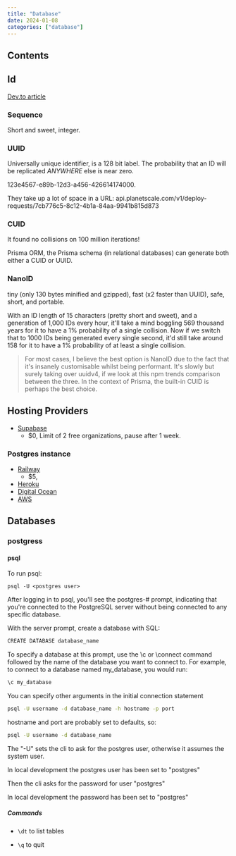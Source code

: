 ```yaml
---
title: "Database"
date: 2024-01-08
categories: ["database"]
---
```


## Contents

## Id

[Dev.to article](https://dev.to/harshhhdev/uuidguid-cuid-nanoid-whats-the-difference-5dj1)

### Sequence

Short and sweet, integer.

### UUID

Universally unique identifier, is a 128 bit label. The probability that an ID will be replicated *ANYWHERE* else is near zero.

123e4567-e89b-12d3-a456-426614174000.

They take up a lot of space in a URL: api.planetscale.com/v1/deploy-requests/7cb776c5-8c12-4b1a-84aa-9941b815d873

### CUID

It found no collisions on 100 million iterations!

Prisma ORM, the Prisma schema (in relational databases) can generate both either a CUID or UUID.

### NanoID

tiny (only 130 bytes minified and gzipped), fast (x2 faster than UUID), safe, short, and portable.

With an ID length of 15 characters (pretty short and sweet), and a generation of 1,000 IDs every hour, it'll take a mind boggling 569 thousand years for it to have a 1% probability of a single collision. Now if we switch that to 1000 IDs being generated every single second, it'd still take around 158 for it to have a 1% probability of at least a single collision.

 > For most cases, I believe the best option is NanoID due to the fact that it's insanely customisable whilst being performant. It's slowly but surely taking over uuidv4, if we look at this npm trends comparison between the three. In the context of Prisma, the built-in CUID is perhaps the best choice.

## Hosting Providers

- [Supabase](https://supabase.com)
  - $0, Limit of 2 free organizations, pause after 1 week.

### Postgres instance

- [Railway](https://railway.app/)
  - $5,
- [Heroku](https://www.heroku.com/postgres)
- [Digital Ocean](https://www.digitalocean.com/products/managed-databases)
- [AWS](https://aws.amazon.com/rds/postgresql/)

## Databases

### postgress

#### psql

 To run psql:

 ```console
 psql -U <postgres user>
 ```

After logging in to psql, you'll see the postgres-# prompt, indicating that you're connected to the PostgreSQL server without being connected to any specific database.

With the server prompt, create a database with SQL:

```bash
CREATE DATABASE database_name
```

To specify a database at this prompt, use the \c or \connect command followed by the name of the database you want to connect to. For example, to connect to a database named my_database, you would run:

```bash
\c my_database
```

You can specify other arguments in the initial connection statement

 ```bash
 psql -U username -d database_name -h hostname -p port
 ```

hostname and port are probably set to defaults, so:

 ```bash
 psql -U username -d database_name
 ```

The "-U" sets the cli to ask for the postgres user, otherwise it assumes the system user.

In local development the postgres user has been set to "postgres"

Then the cli asks for the password for user "postgres"

In local development the password has been set to "postgres"

##### Commands

- ```\dt``` to list tables

- ```\q``` to quit
